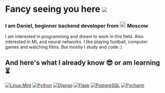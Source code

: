 # Fancy seeing you here ![](https://user-images.githubusercontent.com/18350557/176309783-0785949b-9127-417c-8b55-ab5a4333674e.gif)
<h3>I am Daniel, beginner backend developer from <img width="20" height="20" src="https://img.icons8.com/color/48/russian-federation-circular.png" alt="russian-federation-circular"/> Moscow</h3>
<p>I am interested in programming and dream to work in this field. Also interested in ML and neural networks. I like playing football, computer games and watching films. But mostly I study and code :)</p>

## And here's what I already know :sunglasses: or am learning :hourglass_flowing_sand:
<p>
  <a href="#"><img alt="Linux Mint" src="https://img.shields.io/badge/Linux_Mint-87CF3E?style=plastic&logo=linux-mint&logoColor=white"></a>
  <a href="#"><img alt="Python" src="https://img.shields.io/badge/Python-14354C?style=plastic&logo=python&logoColor=yellow"></a>
  <a href="#"><img alt="Django" src="https://img.shields.io/badge/Django-092E20?style=plastic&logo=django&logoColor=white"></a>
  <a href="#"><img alt="Flask" src="https://img.shields.io/badge/Flask-000000?style=plastic&logo=flask&logoColor=blue"></a>
  <a href="#"><img alt="PostgreSQL" src="https://img.shields.io/badge/PostgreSQL-316192?style=plastic&logo=postgresql&logoColor=white"></a>
  <a href="#"><img alt="Pycharm" src="https://img.shields.io/badge/PyCharm-000000.svg?&style=plastic&logo=PyCharm&logoColor=yellow"></a>
  
 </p>
  
  
  
  


